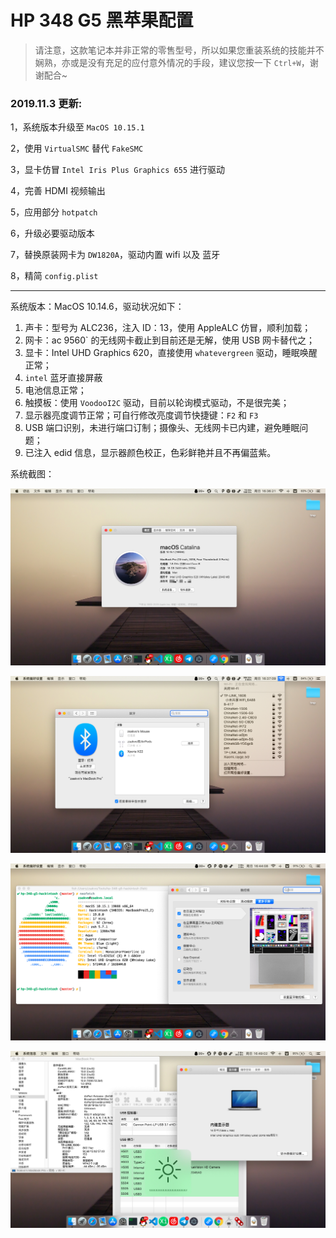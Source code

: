 # HP 348 G5 黑苹果配置

> 请注意，这款笔记本并非正常的零售型号，所以如果您重装系统的技能并不娴熟，亦或是没有充足的应付意外情况的手段，建议您按一下 `Ctrl+W`，谢谢配合~

### 2019.11.3 更新:

1，系统版本升级至 `MacOS 10.15.1`

2，使用 `VirtualSMC` 替代 `FakeSMC`

3，显卡仿冒 `Intel Iris Plus Graphics 655` 进行驱动

4，完善 HDMI 视频输出

5，应用部分 `hotpatch`

6，升级必要驱动版本

7，替换原装网卡为 `DW1820A`，驱动内置 wifi 以及 蓝牙

8，精简 `config.plist`

---

系统版本：MacOS 10.14.6，驱动状况如下：

1. 声卡：型号为 ALC236，注入 ID：13，使用 AppleALC 仿冒，顺利加载；
2. 网卡：ac 9560` 的无线网卡截止到目前还是无解，使用 USB 网卡替代之；
3. 显卡：Intel UHD Graphics 620，直接使用 `whatevergreen` 驱动，睡眠唤醒正常；
4. `intel` 蓝牙直接屏蔽
5. 电池信息正常；
6. 触摸板：使用 `VoodooI2C` 驱动，目前以轮询模式驱动，不是很完美；
7. 显示器亮度调节正常；可自行修改亮度调节快捷键：`F2` 和 `F3`
8. USB 端口识别，未进行端口订制；摄像头、无线网卡已内建，避免睡眠问题；
9. 已注入 edid 信息，显示器颜色校正，色彩鲜艳并且不再偏蓝紫。

系统截图：

![](images/1.jpg)

![](images/2.jpg)

![](images/3.jpg)

![](images/4.jpg)

